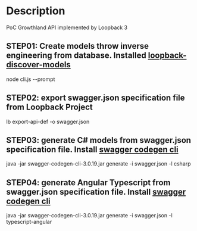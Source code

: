 # Description

PoC Growthland API implemented by Loopback 3

## STEP01: Create models throw inverse engineering from database. Installed [loopback-discover-models](https://github.com/slively/loopback-discover-models)

node cli.js --prompt

## STEP02: export swagger.json specification file from Loopback Project

lb export-api-def -o swagger.json

## STEP03: generate C# models from swagger.json specification file. Install [swagger codegen cli](https://mvnrepository.com/artifact/io.swagger.codegen.v3/swagger-codegen-cli/3.0.19)

java -jar swagger-codegen-cli-3.0.19.jar generate -i swagger.json -l csharp

## STEP04: generate Angular Typescript from swagger.json specification file. Install [swagger codegen cli](https://mvnrepository.com/artifact/io.swagger.codegen.v3/swagger-codegen-cli/3.0.19)

java -jar swagger-codegen-cli-3.0.19.jar generate -i swagger.json -l typescript-angular
